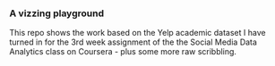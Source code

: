 ### A vizzing playground 

This repo shows the work based on the Yelp academic dataset I have turned in for the 3rd week assignment of the the Social Media Data Analytics class on Coursera - plus some more raw scribbling.
